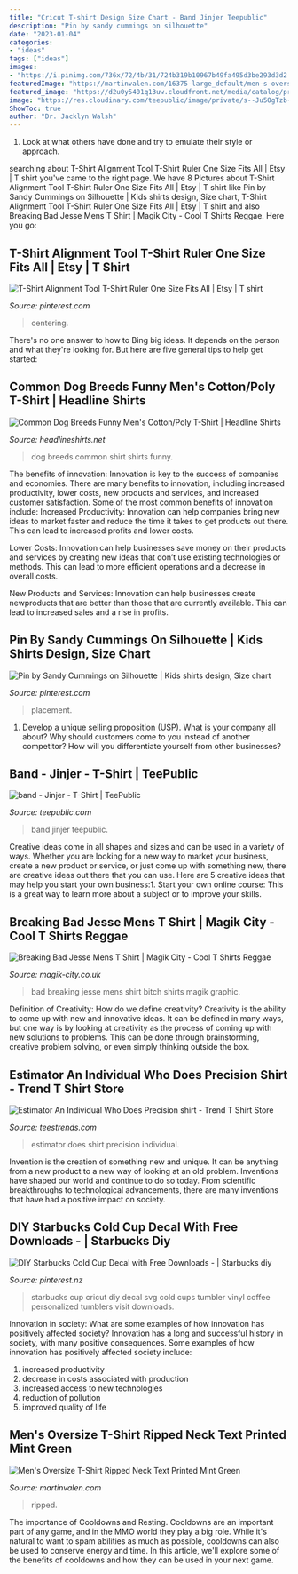 ```yaml
---
title: "Cricut T-shirt Design Size Chart - Band Jinjer Teepublic"
description: "Pin by sandy cummings on silhouette"
date: "2023-01-04"
categories:
- "ideas"
tags: ["ideas"]
images:
- "https://i.pinimg.com/736x/72/4b/31/724b319b10967b49fa495d3be293d3d2.jpg"
featuredImage: "https://martinvalen.com/16375-large_default/men-s-oversize-t-shirt-ripped-neck-text-printed-mint-green.jpg"
featured_image: "https://d2u0y5401q13uw.cloudfront.net/media/catalog/product/cache/3/thumbnail/9df78eab33525d08d6e5fb8d27136e95/d/o/dogbreeds-m-1.jpg"
image: "https://res.cloudinary.com/teepublic/image/private/s--Ju5OgTzb--/t_Preview/b_rgb:191919,c_lpad,f_jpg,h_630,q_90,w_1200/v1584368401/production/designs/8506961_0.jpg"
ShowToc: true
author: "Dr. Jacklyn Walsh"
---
```



1. Look at what others have done and try to emulate their style or approach.

	

		
searching about T-Shirt Alignment Tool T-Shirt Ruler One Size Fits All | Etsy | T shirt you've came to the right page. We have 8 Pictures about T-Shirt Alignment Tool T-Shirt Ruler One Size Fits All | Etsy | T shirt like Pin by Sandy Cummings on Silhouette | Kids shirts design, Size chart, T-Shirt Alignment Tool T-Shirt Ruler One Size Fits All | Etsy | T shirt and also Breaking Bad Jesse Mens T Shirt | Magik City - Cool T Shirts Reggae. Here you go:
		
    
## T-Shirt Alignment Tool T-Shirt Ruler One Size Fits All | Etsy | T Shirt

<img loading=lazy src="https://i.pinimg.com/736x/59/3b/68/593b683bd405939e034d3703084b04f9.jpg" onerror="this.onerror=null;this.src='https://tse4.mm.bing.net/th?id=OIP.ne8jh_efvdLNnT219urlCQHaHa&amp;pid=15.1';" alt="T-Shirt Alignment Tool T-Shirt Ruler One Size Fits All | Etsy | T shirt">

_Source: pinterest.com_

>centering. 

	

There's no one answer to how to Bing big ideas. It depends on the person and what they're looking for. But here are five general tips to help get started: 

    
## Common Dog Breeds Funny Men&#039;s Cotton/Poly T-Shirt | Headline Shirts

<img loading=lazy src="https://d2u0y5401q13uw.cloudfront.net/media/catalog/product/cache/3/thumbnail/9df78eab33525d08d6e5fb8d27136e95/d/o/dogbreeds-m-1.jpg" onerror="this.onerror=null;this.src='https://tse3.mm.bing.net/th?id=OIP.iGCVMJcgMMOyxi2brHs4PQHaIe&amp;pid=15.1';" alt="Common Dog Breeds Funny Men&#039;s Cotton/Poly T-Shirt | Headline Shirts">

_Source: headlineshirts.net_

>dog breeds common shirt shirts funny. 

	

The benefits of innovation:
Innovation is key to the success of companies and economies. There are many benefits to innovation, including increased productivity, lower costs, new products and services, and increased customer satisfaction. Some of the most common benefits of innovation include: 
Increased Productivity: Innovation can help companies bring new ideas to market faster and reduce the time it takes to get products out there. This can lead to increased profits and lower costs. 

Lower Costs: Innovation can help businesses save money on their products and services by creating new ideas that don’t use existing technologies or methods. This can lead to more efficient operations and a decrease in overall costs. 

New Products and Services: Innovation can help businesses create newproducts that are better than those that are currently available. This can lead to increased sales and a rise in profits.

    
## Pin By Sandy Cummings On Silhouette | Kids Shirts Design, Size Chart

<img loading=lazy src="https://i.pinimg.com/736x/72/4b/31/724b319b10967b49fa495d3be293d3d2.jpg" onerror="this.onerror=null;this.src='https://tse4.mm.bing.net/th?id=OIP.5k6VTkBJQGSBKzEoO_0VCwHaQB&amp;pid=15.1';" alt="Pin by Sandy Cummings on Silhouette | Kids shirts design, Size chart">

_Source: pinterest.com_

>placement. 

	

1. Develop a unique selling proposition (USP). What is your company all about? Why should customers come to you instead of another competitor? How will you differentiate yourself from other businesses? 

    
## Band - Jinjer - T-Shirt | TeePublic

<img loading=lazy src="https://res.cloudinary.com/teepublic/image/private/s--Ju5OgTzb--/t_Preview/b_rgb:191919,c_lpad,f_jpg,h_630,q_90,w_1200/v1584368401/production/designs/8506961_0.jpg" onerror="this.onerror=null;this.src='https://tse1.mm.bing.net/th?id=OIP.g9t2R_fAf7984wGJ_7B2KgHaD4&amp;pid=15.1';" alt="band - Jinjer - T-Shirt | TeePublic">

_Source: teepublic.com_

>band jinjer teepublic. 

	

Creative ideas come in all shapes and sizes and can be used in a variety of ways. Whether you are looking for a new way to market your business, create a new product or service, or just come up with something new, there are creative ideas out there that you can use. Here are 5 creative ideas that may help you start your own business:1. Start your own online course: This is a great way to learn more about a subject or to improve your skills.

    
## Breaking Bad Jesse Mens T Shirt | Magik City - Cool T Shirts Reggae

<img loading=lazy src="https://magik-city.co.uk/shop/images/5160/jesse_breaking_bad_design.jpg?320,446,0,0,80,16777215,3224654955" onerror="this.onerror=null;this.src='https://tse1.mm.bing.net/th?id=OIP.7S5mVYJOOiEMfiiXdf_9OgHaKU&amp;pid=15.1';" alt="Breaking Bad Jesse Mens T Shirt | Magik City - Cool T Shirts Reggae">

_Source: magik-city.co.uk_

>bad breaking jesse mens shirt bitch shirts magik graphic. 

	

Definition of Creativity: How do we define creativity?
Creativity is the ability to come up with new and innovative ideas. It can be defined in many ways, but one way is by looking at creativity as the process of coming up with new solutions to problems. This can be done through brainstorming, creative problem solving, or even simply thinking outside the box.

    
## Estimator An Individual Who Does Precision Shirt - Trend T Shirt Store

<img loading=lazy src="https://teestrends.com/wp-content/uploads/2020/06/Estimator-An-Individual-Who-Does-Precision-Classic-Ladies.png" onerror="this.onerror=null;this.src='https://tse4.mm.bing.net/th?id=OIP.l1ly_rgXdFQk0UnytwXRMgHaHa&amp;pid=15.1';" alt="Estimator An Individual Who Does Precision shirt - Trend T Shirt Store">

_Source: teestrends.com_

>estimator does shirt precision individual. 

	

Invention is the creation of something new and unique. It can be anything from a new product to a new way of looking at an old problem. Inventions have shaped our world and continue to do so today. From scientific breakthroughs to technological advancements, there are many inventions that have had a positive impact on society.

    
## DIY Starbucks Cold Cup Decal With Free Downloads - | Starbucks Diy

<img loading=lazy src="https://i.pinimg.com/736x/8b/13/ad/8b13ad7f19d00bfbd8937813159c1a95.jpg" onerror="this.onerror=null;this.src='https://tse1.mm.bing.net/th?id=OIP.GB-yCdhIz9ygSu2lPwxffAHaLG&amp;pid=15.1';" alt="DIY Starbucks Cold Cup Decal with Free Downloads - | Starbucks diy">

_Source: pinterest.nz_

>starbucks cup cricut diy decal svg cold cups tumbler vinyl coffee personalized tumblers visit downloads. 

	

Innovation in society: What are some examples of how innovation has positively affected society?
Innovation has a long and successful history in society, with many positive consequences. Some examples of how innovation has positively affected society include: 
1. increased productivity 
2. decrease in costs associated with production 
3. increased access to new technologies 
4. reduction of pollution 
5. improved quality of life 

    
## Men&#039;s Oversize T-Shirt Ripped Neck Text Printed Mint Green

<img loading=lazy src="https://martinvalen.com/16375-large_default/men-s-oversize-t-shirt-ripped-neck-text-printed-mint-green.jpg" onerror="this.onerror=null;this.src='https://tse2.mm.bing.net/th?id=OIP.o_Whrm0i1W15_hwVof34-gHaHa&amp;pid=15.1';" alt="Men&#039;s Oversize T-Shirt Ripped Neck Text Printed Mint Green">

_Source: martinvalen.com_

>ripped. 

	

The importance of Cooldowns and Resting.
Cooldowns are an important part of any game, and in the MMO world they play a big role. While it's natural to want to spam abilities as much as possible, cooldowns can also be used to conserve energy and time. In this article, we'll explore some of the benefits of cooldowns and how they can be used in your next game.

